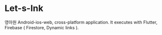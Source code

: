 # Let-s-Ink
영아원 Android-ios-web, cross-platform application.
It executes with Flutter, Firebase ( Firestore, Dynamic links ). 
